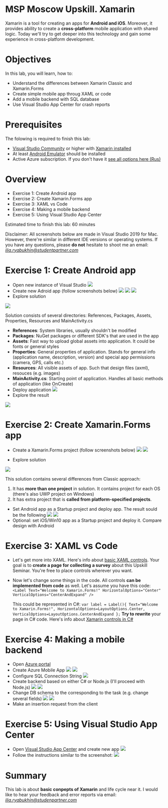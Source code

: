 MSP Moscow Upskill. Xamarin
=

Xamarin is a tool for creating an apps for **Android and iOS**. Moreover, it provides ability to create a **cross-platform** mobile application with shared logic. Today we'll try to get deeper into this technology and gain some experience in cross-platform development. 

Objectives
==
In this lab, you will learn, how to:

* Understand the differences between Xamarin Classic and Xamarin.Forms 
* Create simple mobile app throug XAML or code
* Add a mobile backend with SQL database
* Use Visual Studio App Center for crash reports

Prerequisites 
==
The folowing is required to finish this lab:

* [Visual Studio Community](https://visualstudio.microsoft.com) or higher with [Xamarin installed](https://docs.microsoft.com/en-us/xamarin/get-started/installation/windows)
* At least [Android Emulator](https://docs.microsoft.com/en-us/xamarin/android/get-started/installation/android-emulator/) should be installed
* Active Azure subscription. If you don't have it [see all options here (Rus)](https://habr.com/ru/company/microsoft/blog/352786/)

Overview
==
* Exercise 1: Create Android app
* Exercise 2: Create Xamarin.Forms app
* Exercise 3: XAML vs Code
* Exercise 4: Making a mobile backend
* Exercise 5: Using Visual Studio App Center

Estimated time to finish this lab: 60 minutes

Disclaimer: All screenshots below are made in Visual Studio 2019 for Mac. However, there're similar in different IDE versions or operating systems. If you have any questions, please **do not** hesitate to shoot me an email: *ilia.ryabukhin@studentpartner.com*

Exercise 1: Create Android app
==
* Open new instance of Visual Studio
![](https://github.com/ilia2108/XamarinLab/blob/master/ex1/1.png)
* Create new Adroid app (follow screenshots below)
![](https://github.com/ilia2108/XamarinLab/blob/master/ex1/2.png)
![](https://github.com/ilia2108/XamarinLab/blob/master/ex1/3.png)
![](https://github.com/ilia2108/XamarinLab/blob/master/ex1/4.png)
* Explore solution

![](https://github.com/ilia2108/XamarinLab/blob/master/ex1/5.png)
  
  Solution consists of several directories: References, Packages, Assets, Properties, Resources and MainActivity.cs

  * **References**: System libraries, usually shouldn't be modified
  * **Packages**: NuGet packages or different SDK's that are used in the app
  * **Assets**: Fast way to upload global assets into application. It could be fonts or general styles
  * **Properties**: General properties of application. Stands for general info (application name, description, version) and special app permissions (camera, GPS, calls etc.)
  * **Resources**: All visible assets of app. Such that design files (axml), resouces (e.g. images)
  * **MainActivity.cs**: Starting point of application. Handles all basic methods of application (like OnCreate)
* Deploy application
![](https://github.com/ilia2108/XamarinLab/blob/master/ex1/6.png)
* Explore the result

![](https://github.com/ilia2108/XamarinLab/blob/master/ex1/7.png)

Exercise 2: Create Xamarin.Forms app
==
* Create a Xamarin.Forms project (follow screenshots below)
![](https://github.com/ilia2108/XamarinLab/blob/master/ex2/1.png)
![](https://github.com/ilia2108/XamarinLab/blob/master/ex2/2.png)

* Explore solution

![](https://github.com/ilia2108/XamarinLab/blob/master/ex2/3.png)

This solution contains several differences from Classic approach:
  1. It has **more than one project** in solution. It contains project for each OS (there's also UWP project on Windows)
  2. It has extra project that is **called from platform-specified projects**.
* Set Android app as a Startup project and deploy app. The result sould be the following
![](https://github.com/ilia2108/XamarinLab/blob/master/ex2/4.png)
![](https://github.com/ilia2108/XamarinLab/blob/master/ex2/5.png)
* Optional: set iOS/Win10 app as a Startup project and deploy it. Compare design with Android


Exercise 3: XAML vs Code
==
* Let's get more into XAML. Here's info about [basic XAML controls](https://docs.microsoft.com/en-us/xamarin/xamarin-forms/xaml/xaml-controls). Your goal is to **create a page for collecting a survey** about this Upskill Seminar. You're free to place controls wherever you want.
* Now let's change some things in the code. All controls **can be implemented from code** as well. 
  Let's assume you have this code:
  ```<Label Text="Welcome to Xamarin.Forms!" HorizontalOptions="Center" VerticalOptions="CenterAndExpand" />```
  
  This could be represented in C#:
  ```var label = Label(){ Text="Welcome to Xamarin.Forms!", HorizontalOptions=LayoutOptions.Center, VerticalOptions=LayoutOptions.CenterAndExpand };```
  **Try to rewrite** your page in C# code. Here's info about [Xamarin controls in C#](https://docs.microsoft.com/en-us/xamarin/xamarin-forms/user-interface/)

Exercise 4: Making a mobile backend
==
* Open [Azure portal](http://portal.azure.com/)
* Create Azure Mobile App
![](https://github.com/ilia2108/XamarinLab/blob/master/ex4/1.png)
![](https://github.com/ilia2108/XamarinLab/blob/master/ex4/2.png)
* Configure SQL Connection String
![](https://github.com/ilia2108/XamarinLab/blob/master/ex4/3.png)
* Create backend based on either C# or Node.js (I'll proceed with Node.js)
![](https://github.com/ilia2108/XamarinLab/blob/master/ex4/4.png)
![](https://github.com/ilia2108/XamarinLab/blob/master/ex4/5.png)
* Change DB schema to the corresponding to the task (e.g. change several fields)
![](https://github.com/ilia2108/XamarinLab/blob/master/ex4/6.png)
![](https://github.com/ilia2108/XamarinLab/blob/master/ex4/7.png)
* Make an insertion request from the client

Exercise 5: Using Visual Studio App Center
==
* Open [Visual Studio App Center](https://appcenter.ms/) and create new app
![](https://github.com/ilia2108/XamarinLab/blob/master/ex5/1.png)
* Follow the instructions similar to the screenshot:
![](https://github.com/ilia2108/XamarinLab/blob/master/ex5/2.png)

Summary 
==
This lab is about **basic conpepts of Xamarin** and life cycle near it. I would like to hear your feedback and error reports via email: *ilia.ryabukhin@studenpartner.com*

